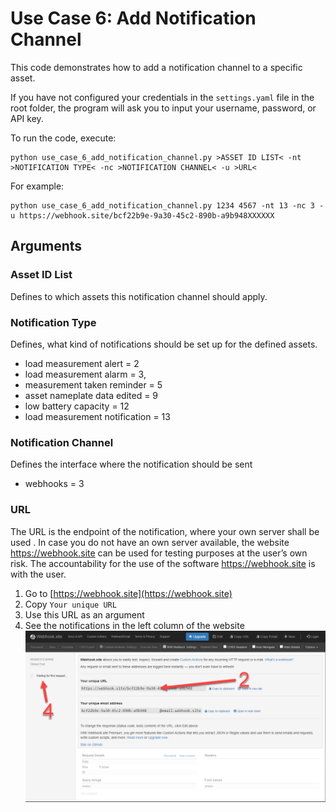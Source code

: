 # Use Case 6: Add Notification Channel

This code demonstrates how to add a notification channel to a specific asset.

If you have not configured your credentials in the `settings.yaml` file in the root folder,
the program will ask you to input your username, password, or API key.

To run the code, execute:

    python use_case_6_add_notification_channel.py >ASSET ID LIST< -nt >NOTIFICATION TYPE< -nc >NOTIFICATION CHANNEL< -u >URL<
    
For example:

    python use_case_6_add_notification_channel.py 1234 4567 -nt 13 -nc 3 -u https://webhook.site/bcf22b9e-9a30-45c2-890b-a9b948XXXXXX
    
## Arguments
### Asset ID List
Defines to which assets this notification channel should apply.

### Notification Type
Defines, what kind of notifications should be set up for the defined assets.
- load measurement alert = 2
- load measurement alarm = 3,
- measurement taken reminder = 5        
- asset nameplate data edited = 9        
- low battery capacity = 12        
- load measurement notification = 13        

### Notification Channel
Defines the interface where the notification should be sent
- webhooks = 3

### URL
The URL is the endpoint of the notification, where your own server shall be used . In case you do not have an own server available, the website https://webhook.site can be used for testing purposes at the user’s own risk. 
The accountability for the use of the software https://webhook.site is with the user.
1. Go to [https://webhook.site](https://webhook.site)
2. Copy `Your unique URL`
3. Use this URL as an argument
4. See the notifications in the left column of the website
![Screenshot Webhook.site](../webhooksite.png "Screenshot of Webhook.site")
